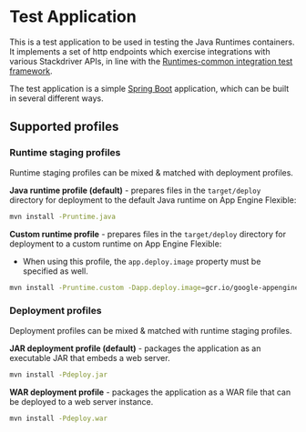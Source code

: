# Test Application

This is a test application to be used in testing the Java Runtimes containers. It implements a set
of http endpoints which exercise integrations with various Stackdriver APIs, in line with the 
[Runtimes-common integration test framework](https://github.com/GoogleCloudPlatform/runtimes-common/tree/master/integration_tests#tests).

The test application is a simple [Spring Boot](https://projects.spring.io/spring-boot/) application,
which can be built in several different ways.

## Supported profiles
### Runtime staging profiles
Runtime staging profiles can be mixed & matched with deployment profiles.

**Java runtime profile (default)** - prepares files in the `target/deploy` directory for deployment to the default Java runtime on App Engine Flexible:
```bash
mvn install -Pruntime.java
```
**Custom runtime profile** - prepares files in the `target/deploy` directory for deployment to a custom runtime on App Engine Flexible:
  - When using this profile, the `app.deploy.image` property must be specified as well.
```bash
mvn install -Pruntime.custom -Dapp.deploy.image=gcr.io/google-appengine/openjdk
```

### Deployment profiles
Deployment profiles can be mixed & matched with runtime staging profiles.

**JAR deployment profile (default)** - packages the application as an executable JAR that embeds a web server.
```bash
mvn install -Pdeploy.jar
```
**WAR deployment profile** - packages the application as a WAR file that can be deployed to a web server instance.
```bash
mvn install -Pdeploy.war
```


